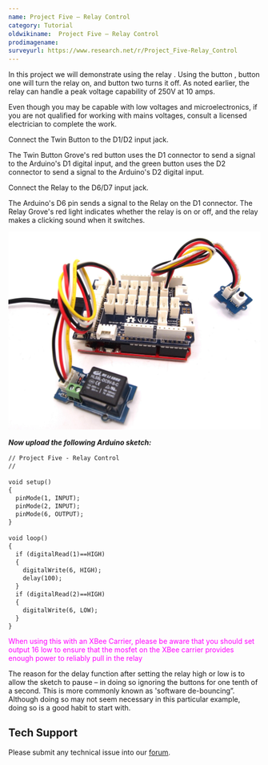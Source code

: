 ```yaml
---
name: Project Five – Relay Control
category: Tutorial
oldwikiname:  Project Five – Relay Control
prodimagename:
surveyurl: https://www.research.net/r/Project_Five-Relay_Control
---
```


In this project we will demonstrate using the relay . Using the button , button one will turn the relay on, and button two turns it off. As noted earlier, the relay can handle a peak voltage capability of 250V at 10 amps.

Even though you may be capable with low voltages and microelectronics, if you are not qualified for working with mains voltages, consult a licensed electrician to complete the work.

Connect the Twin Button to the D1/D2 input jack.

The Twin Button Grove's red button uses the D1 connector to send a signal to the Arduino's D1 digital input, and the green button uses the D2 connector to send a signal to the Arduino's D2 digital input.

Connect the Relay to the D6/D7 input jack.

The Arduino's D6 pin sends a signal to the Relay on the D1 connector.  The Relay Grove's red light indicates whether the relay is on or off, and the relay makes a clicking sound when it switches.

![](https://github.com/SeeedDocument/Project_Five-Relay_Control/raw/master/img/Conn-five.jpg)

_**Now upload the following Arduino sketch:**_

```
// Project Five - Relay Control
//

void setup()
{
  pinMode(1, INPUT);
  pinMode(2, INPUT);
  pinMode(6, OUTPUT);
}

void loop()
{
  if (digitalRead(1)==HIGH)
  {
    digitalWrite(6, HIGH);
    delay(100);
  }
  if (digitalRead(2)==HIGH)
  {
    digitalWrite(6, LOW);
  }
}
```

<font color="magenta">
When using this with an XBee Carrier, please be aware that you should set output 16 low to ensure that the mosfet on the XBee carrier provides enough power to reliably pull in the relay
</font>

The reason for the delay function after setting the relay high or low is to allow the sketch to pause – in doing so ignoring the buttons for one tenth of a second. This is more commonly known as 'software de-bouncing”. Although doing so may not seem necessary in this particular example, doing so is a good habit to start with.

## Tech Support
Please submit any technical issue into our [forum](http://forum.seeedstudio.com/). 